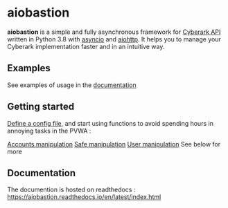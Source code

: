 # aiobastion

**aiobastion** is a simple and fully asynchronous framework for [Cyberark API](https://docs.cyberark.com/Product-Doc/OnlineHelp/PAS/Latest/en/Content/WebServices/Implementing%20Privileged%20Account%20Security%20Web%20Services%20.htm) written in Python 3.8 with [asyncio](https://docs.python.org/3/library/asyncio.html) and [aiohttp](https://github.com/aio-libs/aiohttp). 
It helps you to manage your Cyberark implementation faster and in an intuitive way.

## Examples
See examples of usage in the [documentation](https://aiobastion.readthedocs.io/en/latest/index.html)

## Getting started
[Define a config file](https://aiobastion.readthedocs.io/en/latest/login.html#define-a-configuration-file), and start using functions to avoid spending hours in annoying tasks in the PVWA :

[Accounts manipulation](https://aiobastion.readthedocs.io/en/latest/accounts.html)
[Safe manipulation](https://aiobastion.readthedocs.io/en/latest/safe.html)
[User manipulation](https://aiobastion.readthedocs.io/en/latest/users.html)
See below for more


## Documentation
The documention is hosted on readthedocs : https://aiobastion.readthedocs.io/en/latest/index.html
